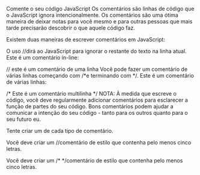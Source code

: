 Comente o seu código JavaScript
Os comentários são linhas de código que o JavaScript ignora intencionalmente. Os comentários são uma ótima maneira de deixar notas para você mesmo e para outras pessoas que mais tarde precisarão descobrir o que aquele código faz.

Existem duas maneiras de escrever comentários em JavaScript:

O uso //dirá ao JavaScript para ignorar o restante do texto na linha atual. Este é um comentário in-line:

// este é um comentário de uma linha
Você pode fazer um comentário de várias linhas começando com /*e terminando com */. Este é um comentário de várias linhas:

/* Este é um 
comentário multilinha */
NOTA: À medida que escreve o código, você deve regularmente adicionar comentários para esclarecer a função de partes do seu código. Bons comentários podem ajudar a comunicar a intenção do seu código - tanto para os outros quanto para o seu futuro eu.

Tente criar um de cada tipo de comentário.

Você deve criar um //comentário de estilo que contenha pelo menos cinco letras.

Você deve criar um /* */comentário de estilo que contenha pelo menos cinco letras.